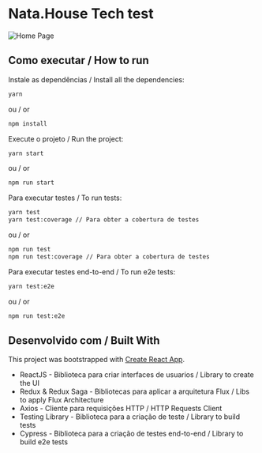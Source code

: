 # Nata.House Tech test

![Home Page](https://i.imgur.com/mJsWyOC.jpg)

## Como executar / How to run

Instale as dependências / Install all the dependencies:

```sh
yarn
```

ou / or

```sh
npm install
```

Execute o projeto / Run the project:

```sh
yarn start
```

ou / or

```sh
npm run start
```

Para executar testes / To run tests:

```sh
yarn test
yarn test:coverage // Para obter a cobertura de testes
```

ou / or

```sh
npm run test
npm run test:coverage // Para obter a cobertura de testes
```

Para executar testes end-to-end / To run e2e tests:

```sh
yarn test:e2e
```

ou / or

```sh
npm run test:e2e
```


## Desenvolvido com / Built With
This project was bootstrapped with [Create React App](https://github.com/facebook/create-react-app).

* ReactJS - Biblioteca para criar interfaces de usuarios / Library to create the UI
* Redux & Redux Saga - Bibliotecas para aplicar a arquitetura Flux / Libs to apply Flux Architecture
* Axios - Cliente para requisições HTTP / HTTP Requests Client
* Testing Library - Biblioteca para a criação de teste / Library to build tests
* Cypress - Biblioteca para a criação de testes end-to-end / Library to build e2e tests 
